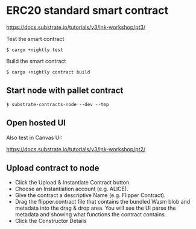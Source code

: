 # ERC20 standard smart contract

https://docs.substrate.io/tutorials/v3/ink-workshop/pt3/

Test the smart contract
```shell
$ cargo +nightly test
```

Build the smart contract
```shell
$ cargo +nightly contract build
```

## Start node with pallet contract

```shell
$ substrate-contracts-node --dev --tmp
```

## Open hosted UI

Also test in Canvas UI:

https://docs.substrate.io/tutorials/v3/ink-workshop/pt2/

## Upload contract to node

- Click the Upload & Instantiate Contract button.
- Choose an Instantiation account (e.g. ALICE).
- Give the contract a descriptive Name (e.g. Flipper Contract).
- Drag the flipper.contract file that contains the bundled Wasm blob and metadata into the drag & drop area. You will see the UI parse the metadata and showing what functions the contract contains.
- Click the Constructor Details
